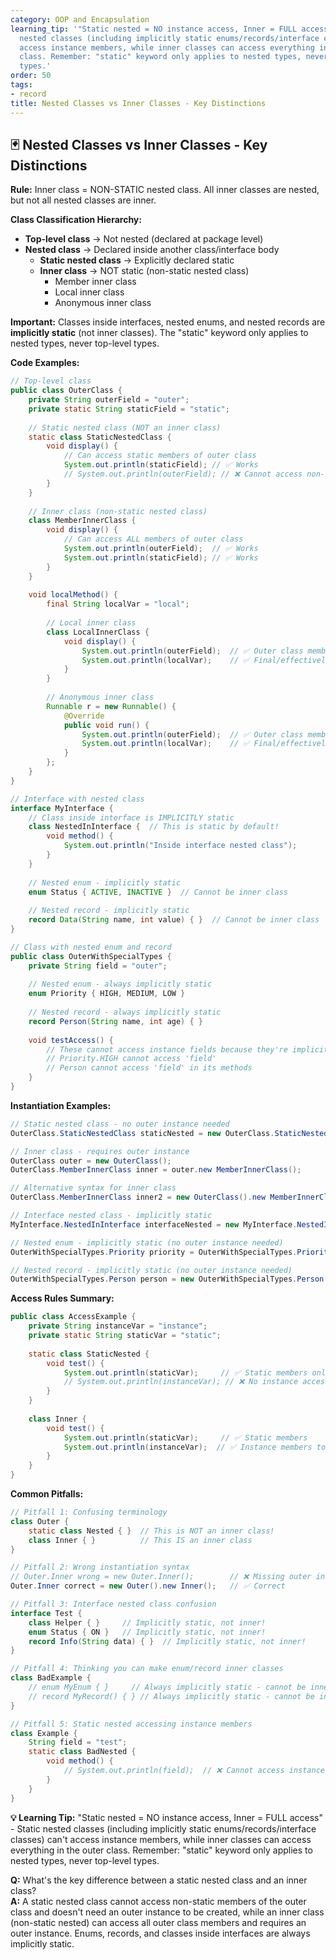 ```yaml
---
category: OOP and Encapsulation
learning_tip: '"Static nested = NO instance access, Inner = FULL access" - Static
  nested classes (including implicitly static enums/records/interface classes) can''t
  access instance members, while inner classes can access everything in the outer
  class. Remember: "static" keyword only applies to nested types, never top-level
  types.'
order: 50
tags:
- record
title: Nested Classes vs Inner Classes - Key Distinctions
---
```


## 🃏 Nested Classes vs Inner Classes - Key Distinctions

**Rule:** Inner class = NON-STATIC nested class. All inner classes are nested, but not all nested classes are inner.

**Class Classification Hierarchy:**
* **Top-level class** → Not nested (declared at package level)
* **Nested class** → Declared inside another class/interface body
  * **Static nested class** → Explicitly declared static
  * **Inner class** → NOT static (non-static nested class)
    * Member inner class
    * Local inner class  
    * Anonymous inner class

**Important:** Classes inside interfaces, nested enums, and nested records are **implicitly static** (not inner classes). The "static" keyword only applies to nested types, never top-level types.

**Code Examples:**

```java
// Top-level class
public class OuterClass {
    private String outerField = "outer";
    private static String staticField = "static";
    
    // Static nested class (NOT an inner class)
    static class StaticNestedClass {
        void display() {
            // Can access static members of outer class
            System.out.println(staticField); // ✅ Works
            // System.out.println(outerField); // ❌ Cannot access non-static
        }
    }
    
    // Inner class (non-static nested class)
    class MemberInnerClass {
        void display() {
            // Can access ALL members of outer class
            System.out.println(outerField);  // ✅ Works
            System.out.println(staticField); // ✅ Works
        }
    }
    
    void localMethod() {
        final String localVar = "local";
        
        // Local inner class
        class LocalInnerClass {
            void display() {
                System.out.println(outerField);  // ✅ Outer class members
                System.out.println(localVar);    // ✅ Final/effectively final locals
            }
        }
        
        // Anonymous inner class
        Runnable r = new Runnable() {
            @Override
            public void run() {
                System.out.println(outerField);  // ✅ Outer class members
                System.out.println(localVar);    // ✅ Final/effectively final locals
            }
        };
    }
}

// Interface with nested class
interface MyInterface {
    // Class inside interface is IMPLICITLY static
    class NestedInInterface {  // This is static by default!
        void method() {
            System.out.println("Inside interface nested class");
        }
    }
    
    // Nested enum - implicitly static
    enum Status { ACTIVE, INACTIVE }  // Cannot be inner class
    
    // Nested record - implicitly static  
    record Data(String name, int value) { }  // Cannot be inner class
}

// Class with nested enum and record
public class OuterWithSpecialTypes {
    private String field = "outer";
    
    // Nested enum - always implicitly static
    enum Priority { HIGH, MEDIUM, LOW }
    
    // Nested record - always implicitly static
    record Person(String name, int age) { }
    
    void testAccess() {
        // These cannot access instance fields because they're implicitly static
        // Priority.HIGH cannot access 'field'
        // Person cannot access 'field' in its methods
    }
}
```

**Instantiation Examples:**

```java
// Static nested class - no outer instance needed
OuterClass.StaticNestedClass staticNested = new OuterClass.StaticNestedClass();

// Inner class - requires outer instance
OuterClass outer = new OuterClass();
OuterClass.MemberInnerClass inner = outer.new MemberInnerClass();

// Alternative syntax for inner class
OuterClass.MemberInnerClass inner2 = new OuterClass().new MemberInnerClass();

// Interface nested class - implicitly static
MyInterface.NestedInInterface interfaceNested = new MyInterface.NestedInInterface();

// Nested enum - implicitly static (no outer instance needed)
OuterWithSpecialTypes.Priority priority = OuterWithSpecialTypes.Priority.HIGH;

// Nested record - implicitly static (no outer instance needed)
OuterWithSpecialTypes.Person person = new OuterWithSpecialTypes.Person("John", 30);
```

**Access Rules Summary:**

```java
public class AccessExample {
    private String instanceVar = "instance";
    private static String staticVar = "static";
    
    static class StaticNested {
        void test() {
            System.out.println(staticVar);     // ✅ Static members only
            // System.out.println(instanceVar); // ❌ No instance access
        }
    }
    
    class Inner {
        void test() {
            System.out.println(staticVar);     // ✅ Static members
            System.out.println(instanceVar);  // ✅ Instance members too
        }
    }
}
```

**Common Pitfalls:**

```java
// Pitfall 1: Confusing terminology
class Outer {
    static class Nested { }  // This is NOT an inner class!
    class Inner { }          // This IS an inner class
}

// Pitfall 2: Wrong instantiation syntax
// Outer.Inner wrong = new Outer.Inner();        // ❌ Missing outer instance
Outer.Inner correct = new Outer().new Inner();   // ✅ Correct

// Pitfall 3: Interface nested class confusion
interface Test {
    class Helper { }     // Implicitly static, not inner!
    enum Status { ON }   // Implicitly static, not inner!  
    record Info(String data) { }  // Implicitly static, not inner!
}

// Pitfall 4: Thinking you can make enum/record inner classes
class BadExample {
    // enum MyEnum { }     // Always implicitly static - cannot be inner!
    // record MyRecord() { } // Always implicitly static - cannot be inner!
}

// Pitfall 5: Static nested accessing instance members
class Example {
    String field = "test";
    static class BadNested {
        void method() {
            // System.out.println(field);  // ❌ Cannot access instance field
        }
    }
}
```

**💡 Learning Tip:** "Static nested = NO instance access, Inner = FULL access" - Static nested classes (including implicitly static enums/records/interface classes) can't access instance members, while inner classes can access everything in the outer class. Remember: "static" keyword only applies to nested types, never top-level types.

**Q:** What's the key difference between a static nested class and an inner class?  
**A:** A static nested class cannot access non-static members of the outer class and doesn't need an outer instance to be created, while an inner class (non-static nested) can access all outer class members and requires an outer instance. Enums, records, and classes inside interfaces are always implicitly static.